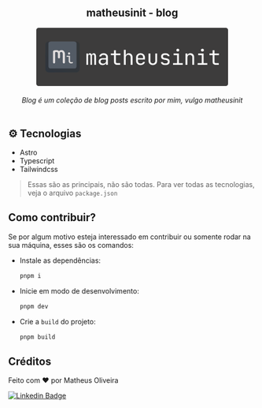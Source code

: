 <!-- # Blog - matheusinit -->
<h2 align="center">matheusinit - blog</h2>
<p align="center">
  <img width="390" alt="matheusinit" src="./.github/readme/logo.svg"/>
  <br/><br/>
  <i>Blog é um coleção de blog posts escrito por mim, vulgo matheusinit</i>
  <br/><br/>
</p>

## ⚙️ Tecnologias

 - Astro
 - Typescript
 - Tailwindcss

> Essas são as principais, não são todas. Para ver todas as tecnologias, veja o arquivo `package.json`

## Como contribuir?

Se por algum motivo esteja interessado em contribuir ou somente rodar na sua máquina, esses são os comandos:

+ Instale as dependências:

  ```bash
  pnpm i
  ```

+ Inicie em modo de desenvolvimento:

  ```bash
  pnpm dev
  ```

+ Crie a `build` do projeto:

  ```bash
  pnpm build
  ```

## Créditos

Feito com :heart: por Matheus Oliveira

[![Linkedin Badge](https://img.shields.io/badge/-Matheus-blue?style=for-the-badge&logo=Linkedin&logoColor=white&link=https://www.linkedin.com/in/matheus-silva13/)](https://www.linkedin.com/in/matheus-silva13/)
